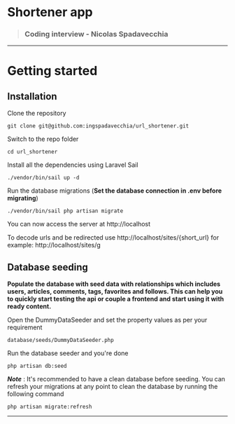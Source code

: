 # Shortener app

> ### Coding interview - Nicolas Spadavecchia

----------

# Getting started

## Installation

Clone the repository

    git clone git@github.com:ingspadavecchia/url_shortener.git

Switch to the repo folder

    cd url_shortener

Install all the dependencies using Laravel Sail

    ./vendor/bin/sail up -d

Run the database migrations (**Set the database connection in .env before migrating**)

    ./vendor/bin/sail php artisan migrate

You can now access the server at http://localhost

To decode urls and be redirected use http://localhost/sites/{short_url} for example: http://localhost/sites/g

## Database seeding

**Populate the database with seed data with relationships which includes users, articles, comments, tags, favorites and follows. This can help you to quickly start testing the api or couple a frontend and start using it with ready content.**

Open the DummyDataSeeder and set the property values as per your requirement

    database/seeds/DummyDataSeeder.php

Run the database seeder and you're done

    php artisan db:seed

***Note*** : It's recommended to have a clean database before seeding. You can refresh your migrations at any point to clean the database by running the following command

    php artisan migrate:refresh

----------
